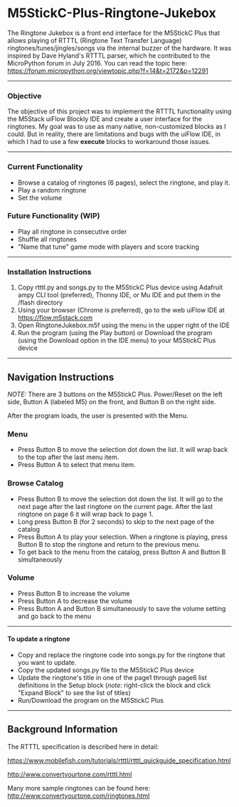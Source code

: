 # M5StickC-Plus-Ringtone-Jukebox
The Ringtone Jukebox is a front end interface for the M5StickC Plus that allows playing of RTTTL (Ringtone Text Transfer Language) ringtones/tunes/jingles/songs via the internal buzzer of the hardware. It was inspired by Dave Hyland's RTTTL parser, which he contributed to the MicroPython forum in July 2016. You can read the topic here:
https://forum.micropython.org/viewtopic.php?f=14&t=2172&p=12291

-----------------------------------------------------------------
### Objective
The objective of this project was to implement the RTTTL functionality using the M5Stack uiFlow Blockly IDE and create a user interface for the ringtones. My goal was to use as many native, non-customized blocks as I could. But in reality, there are limitations and bugs with the uiFlow IDE, in which I had to use a few **execute** blocks to workaround those issues.

-----------------------------------------------------------------

### Current Functionality
+ Browse a catalog of ringtones (6 pages), select the ringtone, and play it.
+ Play a random ringtone
+ Set the volume


### Future Functionality (WIP)
+ Play all ringtone in consecutive order
+ Shuffle all ringtones
+ "Name that tune" game mode with players and score tracking

-----------------------------------------------------------------

### Installation Instructions
1. Copy rtttl.py and songs.py to the M5StickC Plus device using Adafruit ampy CLI tool (preferred), Thonny IDE, or Mu IDE and put them in the /flash directory
2. Using your browser (Chrome is preferred), go to the web uiFlow IDE at https://flow.m5stack.com
3. Open RingtoneJukebox.m5f using the menu in the upper right of the IDE
4. Run the program (using the Play button) or Download the program (using the Download option in the IDE menu) to your M5StickC Plus device

-----------------------------------------------------------------

## Navigation Instructions
*NOTE:* There are 3 buttons on the M5StickC Plus. Power/Reset on the left side, Button A (labeled M5) on the front, and Button B on the right side.


After the program loads, the user is presented with the Menu.

### Menu
+ Press Button B to move the selection dot down the list. It will wrap back to the top after the last menu item.
+ Press Button A to select that menu item.

### Browse Catalog
+ Press Button B to move the selection dot down the list. It will go to the next page after the last ringtone on the current page. After the last ringtone on page 6 it will wrap back to page 1.
+ Long press Button B (for 2 seconds) to skip to the next page of the catalog
+ Press Button A to play your selection. When a ringtone is playing, press Button B to stop the ringtone and return to the previous menu.
+ To get back to the menu from the catalog, press Button A and Button B simultaneously

### Volume
+ Press Button B to increase the volume
+ Press Button A to decrease the volume
+ Press Button A and Button B simultaneously to save the volume setting and go back to the menu


-----------------------------------------------------------------

#### To update a ringtone
+ Copy and replace the ringtone code into songs.py for the ringtone that you want to update. 
+ Copy the updated songs.py file to the M5StickC Plus device
+ Update the ringtone's title in one of the page1 through page6 list definitions in the Setup block (*note:* right-click the block and click "Expand Block" to see the list of titles)
+ Run/Download the program on the M5StickC Plus

-----------------------------------------------------------------

## Background Information
The RTTTL specification is described here in detail:

https://www.mobilefish.com/tutorials/rtttl/rtttl_quickguide_specification.html

http://www.convertyourtone.com/rtttl.html

Many more sample ringtones can be found here:  http://www.convertyourtone.com/ringtones.html



